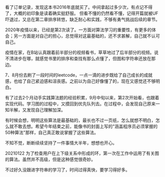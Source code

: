 看了订单记录，发现这本书2016年底就买了。中间拿起过多少次，有点记不得了，大概的初印象是读着确实挺舒服。
但看不懂的仍然看不懂，记得开篇就被UF吓退过，又总在第二章排序转悠，缺乏耐心和实践，不够有勇气挑战后续的章节。

2020年疫情以来，已经是第2次读了。一方面对算法学习的重要性，有更多的体会；另一方面是对自己的担心，总觉得对这最基础的，还不求甚解，自己就不认可自己。

疫情在家，在B站认真跟着前半部分的视频看书，草草地过了后半部分的视频。说不清进步在哪，就感觉书里的排序和查找有那么点懂了，但图和字符串还放在那边。

7、8月份去刷了一段时间的leetcode，一点一滴的进步既给了自己成长的成就感，也给了自己紧迫感和沮丧感。之前以为自己好像懂了的，现在又感觉还不够明白。

有了过去2个月动手实践算法题的经验积累，9月中旬以来，第2次开始看，也跟着实现代码。学习图的过程中，又摸回到优先队列去。在过程中，会发现自己原来一知半解，又发现自己理解加深。

有时候会想，明明这些算法是最基础的，最长也不过一页纸，怎么就想不明白，怎么就不敢去想。希望今年结束之前，能像书的封面上写的"涵盖程序员必须掌握的50种算法"那样，自己真正敢说掌握了这些算法。

不知不觉，断断续续坚持了一件事情大半年，想想也开心。



20210122
为了检查用户在上下级关系中形成的环，第一次在工作中运用了有关图的算法。虽然并不高级，但是这种感觉很奇妙。

不过好久没跟进字符串的学习了，时间过得真快，要学习得好多。